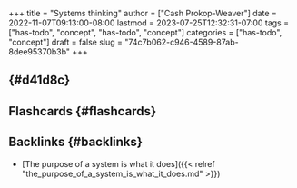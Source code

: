 +++
title = "Systems thinking"
author = ["Cash Prokop-Weaver"]
date = 2022-11-07T09:13:00-08:00
lastmod = 2023-07-25T12:32:31-07:00
tags = ["has-todo", "concept", "has-todo", "concept"]
categories = ["has-todo", "concept"]
draft = false
slug = "74c7b062-c946-4589-87ab-8dee95370b3b"
+++

##  {#d41d8c}


## Flashcards {#flashcards}


## Backlinks {#backlinks}

-   [The purpose of a system is what it does]({{< relref "the_purpose_of_a_system_is_what_it_does.md" >}})
